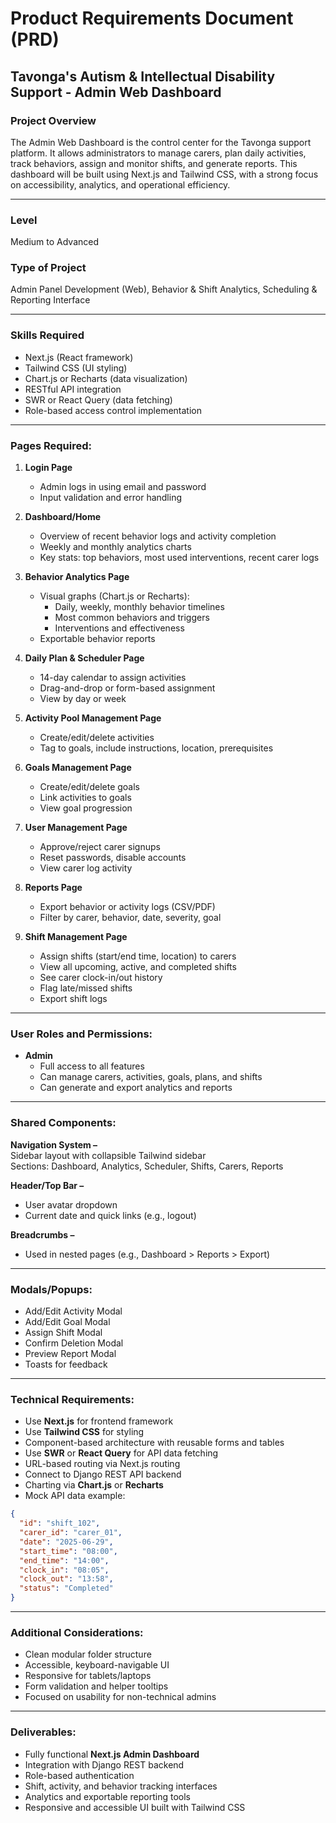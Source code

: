 # Product Requirements Document (PRD)

## Tavonga's Autism & Intellectual Disability Support - Admin Web Dashboard

### Project Overview

The Admin Web Dashboard is the control center for the Tavonga support platform. It allows administrators to manage carers, plan daily activities, track behaviors, assign and monitor shifts, and generate reports. This dashboard will be built using Next.js and Tailwind CSS, with a strong focus on accessibility, analytics, and operational efficiency.

---

### Level

Medium to Advanced

### Type of Project

Admin Panel Development (Web), Behavior & Shift Analytics, Scheduling & Reporting Interface

---

### Skills Required

- Next.js (React framework)
- Tailwind CSS (UI styling)
- Chart.js or Recharts (data visualization)
- RESTful API integration
- SWR or React Query (data fetching)
- Role-based access control implementation

---

### Pages Required:

1. **Login Page**

   - Admin logs in using email and password
   - Input validation and error handling

2. **Dashboard/Home**

   - Overview of recent behavior logs and activity completion
   - Weekly and monthly analytics charts
   - Key stats: top behaviors, most used interventions, recent carer logs

3. **Behavior Analytics Page**

   - Visual graphs (Chart.js or Recharts):
     - Daily, weekly, monthly behavior timelines
     - Most common behaviors and triggers
     - Interventions and effectiveness
   - Exportable behavior reports

4. **Daily Plan & Scheduler Page**

   - 14-day calendar to assign activities
   - Drag-and-drop or form-based assignment
   - View by day or week

5. **Activity Pool Management Page**

   - Create/edit/delete activities
   - Tag to goals, include instructions, location, prerequisites

6. **Goals Management Page**

   - Create/edit/delete goals
   - Link activities to goals
   - View goal progression

7. **User Management Page**

   - Approve/reject carer signups
   - Reset passwords, disable accounts
   - View carer log activity

8. **Reports Page**

   - Export behavior or activity logs (CSV/PDF)
   - Filter by carer, behavior, date, severity, goal

9. **Shift Management Page**

   - Assign shifts (start/end time, location) to carers
   - View all upcoming, active, and completed shifts
   - See carer clock-in/out history
   - Flag late/missed shifts
   - Export shift logs

---

### User Roles and Permissions:

- **Admin**
  - Full access to all features
  - Can manage carers, activities, goals, plans, and shifts
  - Can generate and export analytics and reports

---

### Shared Components:

**Navigation System –**\
Sidebar layout with collapsible Tailwind sidebar\
Sections: Dashboard, Analytics, Scheduler, Shifts, Carers, Reports

**Header/Top Bar –**

- User avatar dropdown
- Current date and quick links (e.g., logout)

**Breadcrumbs –**

- Used in nested pages (e.g., Dashboard > Reports > Export)

---

### Modals/Popups:

- Add/Edit Activity Modal
- Add/Edit Goal Modal
- Assign Shift Modal
- Confirm Deletion Modal
- Preview Report Modal
- Toasts for feedback

---

### Technical Requirements:

- Use **Next.js** for frontend framework
- Use **Tailwind CSS** for styling
- Component-based architecture with reusable forms and tables
- Use **SWR** or **React Query** for API data fetching
- URL-based routing via Next.js routing
- Connect to Django REST API backend
- Charting via **Chart.js** or **Recharts**
- Mock API data example:

```json
{
  "id": "shift_102",
  "carer_id": "carer_01",
  "date": "2025-06-29",
  "start_time": "08:00",
  "end_time": "14:00",
  "clock_in": "08:05",
  "clock_out": "13:58",
  "status": "Completed"
}
```

---

### Additional Considerations:

- Clean modular folder structure
- Accessible, keyboard-navigable UI
- Responsive for tablets/laptops
- Form validation and helper tooltips
- Focused on usability for non-technical admins

---

### Deliverables:

- Fully functional **Next.js Admin Dashboard**
- Integration with Django REST backend
- Role-based authentication
- Shift, activity, and behavior tracking interfaces
- Analytics and exportable reporting tools
- Responsive and accessible UI built with Tailwind CSS

